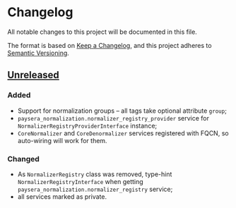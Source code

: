 # Changelog
All notable changes to this project will be documented in this file.

The format is based on [Keep a Changelog](https://keepachangelog.com/en/1.0.0/),
and this project adheres to [Semantic Versioning](https://semver.org/spec/v2.0.0.html).

## [Unreleased]
### Added
- Support for normalization groups – all tags take optional attribute `group`;
- `paysera_normalization.normalizer_registry_provider` service for `NormalizerRegistryProviderInterface`
    instance;
- `CoreNormalizer` and `CoreDenormalizer` services registered with FQCN, so auto-wiring will work for them.

### Changed
- As `NormalizerRegistry` class was removed, type-hint `NormalizerRegistryInterface` when getting
`paysera_normalization.normalizer_registry` service;
- all services marked as private.


[Unreleased]: https://github.com/paysera/lib-normalization-bundle/compare/0.1.1...HEAD
